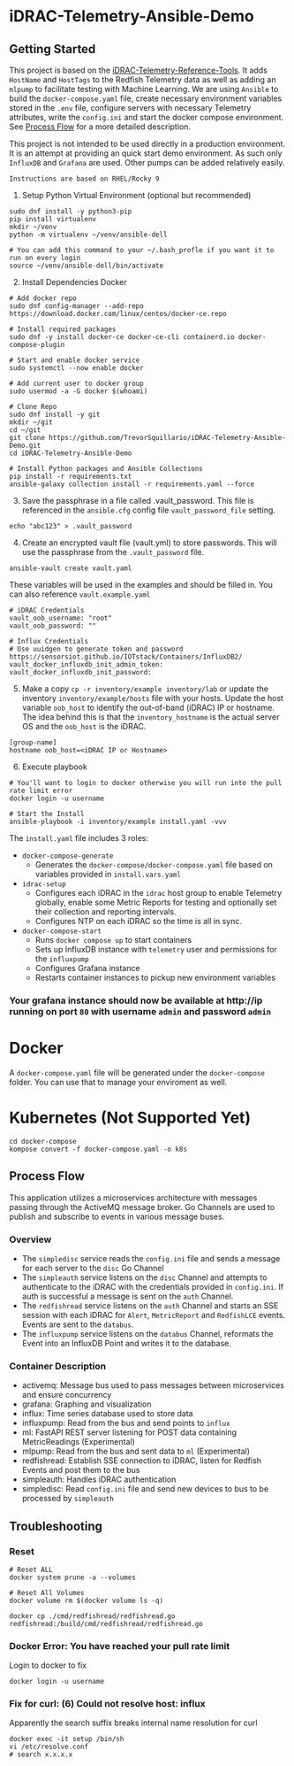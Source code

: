 # iDRAC-Telemetry-Ansible-Demo

## Getting Started
This project is based on the [iDRAC-Telemetry-Reference-Tools](https://github.com/dell/iDRAC-Telemetry-Reference-Tools). It adds `HostName` and `HostTags` to the Redfish Telemetry data as well as adding an `mlpump` to facilitate testing with Machine Learning. We are using `Ansible` to build the `docker-compose.yaml` file, create necessary environment variables stored in the `.env` file, configure servers with necessary Telemetry attributes, write the `config.ini` and start the docker compose environment. See [Process Flow](#process-flow) for a more detailed description.

This project is not intended to be used directly in a production environment. It is an attempt at providing an quick start demo environment. As such only `InfluxDB` and `Grafana` are used. Other pumps can be added relatively easily. 

```
Instructions are based on RHEL/Rocky 9
```
1. Setup Python Virtual Environment (optional but recommended)
```
sudo dnf install -y python3-pip
pip install virtualenv
mkdir ~/venv
python -m virtualenv ~/venv/ansible-dell

# You can add this command to your ~/.bash_profle if you want it to run on every login
source ~/venv/ansible-dell/bin/activate
```

2. Install Dependencies
Docker
```
# Add docker repo
sudo dnf config-manager --add-repo https://download.docker.com/linux/centos/docker-ce.repo

# Install required packages
sudo dnf -y install docker-ce docker-ce-cli containerd.io docker-compose-plugin

# Start and enable docker service
sudo systemctl --now enable docker

# Add current user to docker group
sudo usermod -a -G docker $(whoami)
```

```
# Clone Repo
sudo dnf install -y git
mkdir ~/git
cd ~/git
git clone https://github.com/TrevorSquillario/iDRAC-Telemetry-Ansible-Demo.git
cd iDRAC-Telemetry-Ansible-Demo
```

```
# Install Python packages and Ansible Collections
pip install -r requirements.txt
ansible-galaxy collection install -r requirements.yaml --force
```

3. Save the passphrase in a file called .vault_password. This file is referenced in the `ansible.cfg` config file `vault_password_file` setting.
```
echo "abc123" > .vault_password
```

4. Create an encrypted vault file (vault.yml) to store passwords. This will use the passphrase from the `.vault_password` file.
```
ansible-vault create vault.yaml
```
These variables will be used in the examples and should be filled in. You can also reference `vault.example.yaml`
```
# iDRAC Credentials
vault_oob_username: "root"
vault_oob_password: ""

# Influx Credentials
# Use uuidgen to generate token and password https://sensorsiot.github.io/IOTstack/Containers/InfluxDB2/
vault_docker_influxdb_init_admin_token: 
vault_docker_influxdb_init_password: 
```

5. Make a copy `cp -r inventory/example inventory/lab` or update the inventory `inventory/example/hosts` file with your hosts. Update the host variable `oob_host` to identify the out-of-band (iDRAC) IP or hostname. The idea behind this is that the `inventory_hostname` is the actual server OS and the `oob_host` is the iDRAC.
```
[group-name]
hostname oob_host=<iDRAC IP or Hostname>
```

6. Execute playbook
```
# You'll want to login to docker otherwise you will run into the pull rate limit error
docker login -u username

# Start the Install
ansible-playbook -i inventory/example install.yaml -vvv
```

The `install.yaml` file includes 3 roles:
- `docker-compose-generate`
    - Generates the `docker-compose/docker-compose.yaml` file based on variables provided in `install.vars.yaml`
- `idrac-setup`
    - Configures each iDRAC in the `idrac` host group to enable Telemetry globally, enable some Metric Reports for testing and optionally set their collection and reporting intervals. 
    - Configures NTP on each iDRAC so the time is all in sync. 
- `docker-compose-start`
    - Runs `docker compose up` to start containers
    - Sets up InfluxDB instance with `telemetry` user and permissions for the `influxpump`
    - Configures Grafana instance
    - Restarts container instances to pickup new environment variables

### Your grafana instance should now be available at http://ip running on port `80` with username `admin` and password `admin`

# Docker
A `docker-compose.yaml` file will be generated under the `docker-compose` folder. You can use that to manage your enviroment as well.

# Kubernetes (Not Supported Yet)
```
cd docker-compose
kompose convert -f docker-compose.yaml -o k8s
```

## Process Flow

This application utilizes a microservices architecture with messages passing through the ActiveMQ message broker. Go Channels are used to publish and subscribe to events in various message buses. 

### Overview
- The `simpledisc` service reads the `config.ini` file and sends a message for each server to the `disc` Go Channel
- The `simpleauth` service listens on the `disc` Channel and attempts to authenticate to the iDRAC with the credentials provided in `config.ini`. If auth is successful a message is sent on the `auth` Channel.
- The `redfishread` service listens on the `auth` Channel and starts an SSE session with each iDRAC for `Alert`, `MetricReport` and `RedfishLCE` events. Events are sent to the `databus`.
- The `influxpump` service listens on the `databus` Channel, reformats the Event into an InfluxDB Point and writes it to the database.

### Container Description

- activemq: Message bus used to pass messages between microservices and ensure concurrency
- grafana: Graphing and visualization
- influx: Time series database used to store data
- influxpump: Read from the bus and send points to `influx`
- ml: FastAPI REST server listening for POST data containing MetricReadings (Experimental)
- mlpump: Read from the bus and sent data to `ml` (Experimental)
- redfishread: Establish SSE connection to iDRAC, listen for Redfish Events and post them to the bus
- simpleauth: Handles iDRAC authentication
- simpledisc: Read `config.ini` file and send new devices to bus to be processed by `simpleauth`

## Troubleshooting

### Reset
```
# Reset ALL
docker system prune -a --volumes

# Reset All Volumes
docker volume rm $(docker volume ls -q)
```

```
docker cp ./cmd/redfishread/redfishread.go redfishread:/build/cmd/redfishread/redfishread.go
```

### Docker Error: You have reached your pull rate limit
Login to docker to fix
```
docker login -u username
```

### Fix for  curl: (6) Could not resolve host: influx
Apparently the search suffix breaks internal name resolution for curl
```
docker exec -it setup /bin/sh
vi /etc/resolve.conf
# search x.x.x.x
```